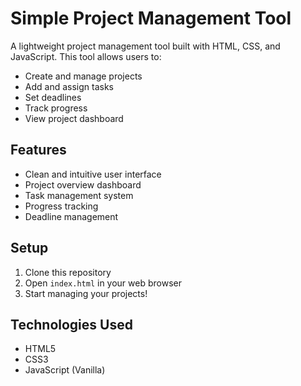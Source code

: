 # Simple Project Management Tool

A lightweight project management tool built with HTML, CSS, and JavaScript. This tool allows users to:
- Create and manage projects
- Add and assign tasks
- Set deadlines
- Track progress
- View project dashboard

## Features
- Clean and intuitive user interface
- Project overview dashboard
- Task management system
- Progress tracking
- Deadline management

## Setup
1. Clone this repository
2. Open `index.html` in your web browser
3. Start managing your projects!

## Technologies Used
- HTML5
- CSS3
- JavaScript (Vanilla) 